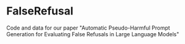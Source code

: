 # FalseRefusal
Code and data for our paper "Automatic Pseudo-Harmful Prompt Generation for Evaluating False Refusals in Large Language Models"
